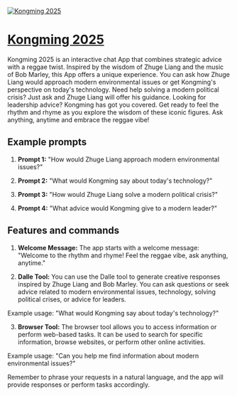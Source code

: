[![Kongming 2025](https://files.oaiusercontent.com/file-GPM7tnhiEtGfiQVH007j7z5K?se=2123-10-18T11%3A21%3A47Z&sp=r&sv=2021-08-06&sr=b&rscc=max-age%3D31536000%2C%20immutable&rscd=attachment%3B%20filename%3D27e68fa1-f594-433a-8cbb-71578b8291c6.png&sig=8amC0IJ8xaQRcYhKNFzx/5RKbR7H5ma3ayrocE7cpwQ%3D)](https://chat.openai.com/g/g-kWag6SVp9-kongming-2025)

# [Kongming 2025](https://chat.openai.com/g/g-kWag6SVp9-kongming-2025)

Kongming 2025 is an interactive chat App that combines strategic advice with a reggae twist. Inspired by the wisdom of Zhuge Liang and the music of Bob Marley, this App offers a unique experience. You can ask how Zhuge Liang would approach modern environmental issues or get Kongming's perspective on today's technology. Need help solving a modern political crisis? Just ask and Zhuge Liang will offer his guidance. Looking for leadership advice? Kongming has got you covered. Get ready to feel the rhythm and rhyme as you explore the wisdom of these iconic figures. Ask anything, anytime and embrace the reggae vibe!

## Example prompts

1. **Prompt 1:** "How would Zhuge Liang approach modern environmental issues?"

2. **Prompt 2:** "What would Kongming say about today's technology?"

3. **Prompt 3:** "How would Zhuge Liang solve a modern political crisis?"

4. **Prompt 4:** "What advice would Kongming give to a modern leader?"

## Features and commands

1. **Welcome Message:** The app starts with a welcome message: "Welcome to the rhythm and rhyme! Feel the reggae vibe, ask anything, anytime."

2. **Dalle Tool:** You can use the Dalle tool to generate creative responses inspired by Zhuge Liang and Bob Marley. You can ask questions or seek advice related to modern environmental issues, technology, solving political crises, or advice for leaders.

Example usage: "What would Kongming say about today's technology?"

3. **Browser Tool:** The browser tool allows you to access information or perform web-based tasks. It can be used to search for specific information, browse websites, or perform other online activities.

Example usage: "Can you help me find information about modern environmental issues?"

Remember to phrase your requests in a natural language, and the app will provide responses or perform tasks accordingly.
